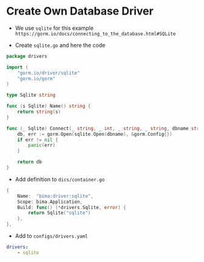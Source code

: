 # Create Own Database Driver

- We use `sqlite` for this example `https://gorm.io/docs/connecting_to_the_database.html#SQLite` 

- Create `sqlite.go` and here the code

```go
package drivers

import (
	"gorm.io/driver/sqlite"
	"gorm.io/gorm"
)

type Sqlite string

func (s Sqlite) Name() string {
    return string(s)
}

func (_ Sqlite) Connect(_ string, _ int, _ string, _ string, dbname string, _ bool) *gorm.DB {
    db, err := gorm.Open(sqlite.Open(dbname), &gorm.Config{})
    if err != nil {
        panic(err)
    }

	return db
}

```

- Add definition to `dics/container.go`

```go
{
    Name:  "bima:driver:sqlite",
    Scope: bima.Application,
    Build: func() (*drivers.Sqlite, error) {
        return Sqlite("sqlite")
    },
},
```

- Add to `configs/drivers.yaml`

```yaml
drivers:
    - sqlite
```
